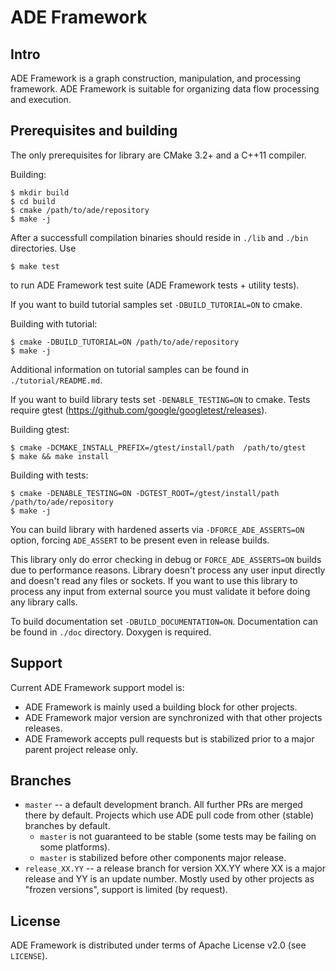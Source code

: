 # ADE Framework

## Intro

ADE Framework is a graph construction, manipulation, and processing
framework.  ADE Framework is suitable for organizing data flow
processing and execution.

## Prerequisites and building

The only prerequisites for library are CMake 3.2+ and a C++11
compiler.

Building:

    $ mkdir build
    $ cd build
    $ cmake /path/to/ade/repository
    $ make -j

After a successfull compilation binaries should reside in `./lib` and
`./bin` directories. Use

    $ make test

to run ADE Framework test suite (ADE Framework tests + utility tests).

If you want to build tutorial samples set `-DBUILD_TUTORIAL=ON` to
cmake.

Building with tutorial:

    $ cmake -DBUILD_TUTORIAL=ON /path/to/ade/repository
    $ make -j

Additional information on tutorial samples can be found in
`./tutorial/README.md`.

If you want to build library tests set `-DENABLE_TESTING=ON` to cmake.
Tests require gtest (https://github.com/google/googletest/releases).

Building gtest:

    $ cmake -DCMAKE_INSTALL_PREFIX=/gtest/install/path  /path/to/gtest
    $ make && make install

Building with tests:

    $ cmake -DENABLE_TESTING=ON -DGTEST_ROOT=/gtest/install/path /path/to/ade/repository
    $ make -j

You can build library with hardened asserts via
`-DFORCE_ADE_ASSERTS=ON` option, forcing `ADE_ASSERT` to be present
even in release builds.

This library only do error checking in debug or `FORCE_ADE_ASSERTS=ON`
builds due to performance reasons.  Library doesn't process any user
input directly and doesn't read any files or sockets.  If you want to
use this library to process any input from external source you must
validate it before doing any library calls.

To build documentation set `-DBUILD_DOCUMENTATION=ON`. Documentation
can be found in `./doc` directory. Doxygen is required.

## Support

Current ADE Framework support model is:
* ADE Framework is mainly used a building block for other projects.
* ADE Framework major version are synchronized with that other
  projects releases.
* ADE Framework accepts pull requests but is stabilized prior to a
  major parent project release only.

## Branches

* `master` -- a default development branch. All further PRs are merged
  there by default. Projects which use ADE pull code from other
  (stable) branches by default.
  - `master` is not guaranteed to be stable (some tests may be failing
    on some platforms).
  - `master` is stabilized before other components major release.
* `release_XX.YY` -- a release branch for version XX.YY where XX is a
  major release and YY is an update number. Mostly used by other
  projects as "frozen versions", support is limited (by request).

## License

ADE Framework is distributed under terms of Apache License v2.0 (see
`LICENSE`).
